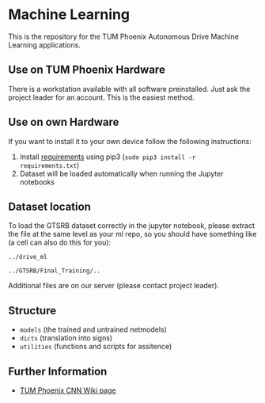 # Machine Learning
This is the repository for the TUM Phoenix Autonomous Drive Machine Learning applications. 

## Use on TUM Phoenix Hardware
There is a workstation available with all software preinstalled. Just ask the project leader for an account. This is the easiest method.

## Use on own Hardware
If you want to install it to your own device follow the following instructions:
1. Install [requirements](https://github.com/tum-phoenix/drive_ml/blob/master/requirements.txt) using pip3 (`sudo pip3 install -r requirements.txt`)
2. Dataset will be loaded automatically when running the Jupyter notebooks

## Dataset location
To load the GTSRB dataset correctly in the jupyter notebook, please extract the file at the same level as your ml repo, so you should have something like (a cell can also do this for you):

`../drive_ml`

`../GTSRB/Final_Training/..`

Additional files are on our server (please contact project leader).

## Structure
- `models` (the trained and untrained netmodels)
- `dicts` (translation into signs)
- `utilities` (functions and scripts for assitence)


## Further Information
* [TUM Phoenix CNN Wiki page](https://wiki.tum.de/display/phoenix/Machine+Learning)

